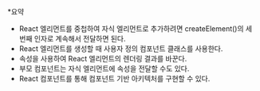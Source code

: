 *요약

- React 엘리먼트를 중첩하여 자식 엘리먼트로 추가하려면 createElement()의 세 번째 인자로 계속해서 전달하면 된다.
- React 엘리먼트를 생성할 때 사용자 정의 컴포넌트 클래스를 사용한다.
- 속성을 사용하여 React 엘리먼트의 렌더링 결과를 바꾼다.
- 부모 컴포넌트는 자식 엘리먼트에 속성을 전달할 수도 있다.
- React 컴포넌트를 통해 컴포넌트 기반 아키텍처를 구현할 수 있다.